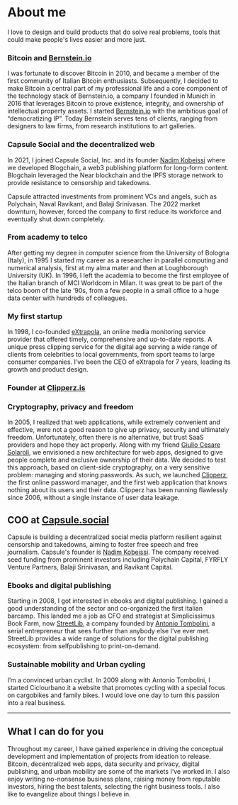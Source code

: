 # About me

I love to design and build products that do solve real problems, tools that could make people's lives easier and more just.

### Bitcoin and [Bernstein.io](https://www.bernstein.io)
I was fortunate to discover Bitcoin in 2010, and became a member of the first community of Italian Bitcoin enthusiasts. Subsequently, I decided to make Bitcoin a central part of my professional life and a core component of the technology stack of Bernstein.io, a company I founded in Munich in 2016 that leverages Bitcoin to prove existence, integrity, and ownership of intellectual property assets.
I started [Bernstein.io](https://www.bernstein.io/) with the ambitious goal of “democratizing IP”. Today Bernstein serves tens of clients, ranging from designers to law firms, from research institutions to art galleries.

### Capsule Social and the decentralized web
In 2021, I joined Capsule Social, Inc. and its founder [Nadim Kobeissi](https://en.wikipedia.org/wiki/Nadim_Kobeissi) where we developed Blogchain, a web3 publishing platform for long-form content. Blogchain leveraged the Near blockchain and the IPFS storage network to provide resistance to censorship and takedowns.

Capsule attracted investments from prominent VCs and angels, such as Polychain, Naval Ravikant, and Balaji Srinivasan. The 2022 market downturn, however, forced the company to first reduce its workforce and eventually shut down completely.

### From academy to telco

After getting my degree in computer science from the University of Bologna (Italy), in 1995 I started my career as a researcher in parallel computing and numerical analysis, first at my alma mater and then at Loughborough University (UK). In 1996, I left the academia to become the first employee of the Italian branch of MCI Worldcom in Milan. It was great to be part of the telco boom of the late ’90s, from a few people in a small office to a huge data center with hundreds of colleagues.

### My first startup
In 1998, I co-founded [eXtrapola](https://www.extrapola.com), an online media monitoring service provider that offered timely, comprehensive and up-to-date reports. A unique press clipping service for the digital age serving a wide range of clients from celebrities to local governments, from sport teams to large consumer companies. I’ve been the CEO of eXtrapola for 7 years, leading its growth and product design.

### Founder at [Clipperz.is](https://clipperz.is)
### Cryptography, privacy and freedom
In 2005, I realized that web applications, while extremely convenient and effective, were not a good reason to give up privacy, security and ultimately freedom. Unfortunately, often there is no alternative, but trust SaaS providers and hope they act properly. 
Along with my friend [Giulio Cesare Solaroli](https://www.linkedin.com/in/gcsolaroli/), we envisioned a new architecture for web apps, designed to give people complete and exclusive ownership of their data.
We decided to test this approach, based on client-side cryptography, on a very sensitive problem: managing and storing passwords. As such, we launched [Clipperz](https://clipperz.is), the first online password manager, and the first web application that knows nothing about its users and their data.
Clipperz has been running flawlessly since 2006, without a single instance of user data leakage.

## COO at [Capsule.social](https://capsule.social)
Capsule is building a decentralized social media platform resilient against censorship and takedowns, aiming to foster free speech and free journalism. Capsule's founder is [Nadim Kobeissi](https://en.wikipedia.org/wiki/Nadim_Kobeissi). The company received seed funding from prominent investors including Polychain Capital, FYRFLY Venture Partners, Balaji Srinivasan, and Ravikant Capital.

### Ebooks and digital publishing
Starting in 2008, I got interested in ebooks and digital publishing. I gained a good understanding of the sector and co-organized the first Italian barcamp. This landed me a job as CFO and strategist at Simplicissimus Book Farm, now [StreetLib](https://www.streetlib.com/), a company founded by [Antonio Tombolini](https://www.linkedin.com/in/antoniotombolini/), a serial entrepreneur that sees further than anybody else I’ve ever met. StreetLib provides a wide range of solutions for the digital publishing ecosystem: from selfpublishing to print-on-demand.

### Sustainable mobility and Urban cycling
I’m a convinced urban cyclist. In 2009 along with Antonio Tombolini, I started Ciclourbano.it a website that promotes cycling with a special focus on cargobikes and family bikes. I would love one day to turn this passion into a real business.

----

## What I can do for you
Throughout my career, I have gained experience in driving the conceptual development and implementation of projects from ideation to release. Bitcoin, decentralized web apps, data security and privacy, digital publishing, and urban mobility are some of the markets I’ve worked in. I also enjoy writing no-nonsense business plans, raising money from reputable investors, hiring the best talents, selecting the right business tools. I also like to evangelize about things I believe in.
